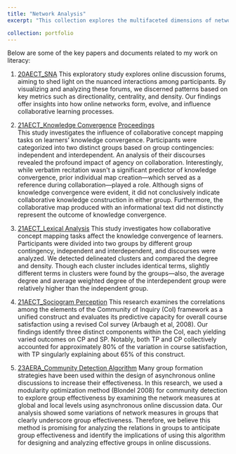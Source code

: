 ```yaml
---
title: "Network Analysis"
excerpt: "This collection explores the multifaceted dimensions of network analysis as applied to educational settings. Starting with an exploration into the general structures of online discussions, it investigates the nuances of collaborative learning, specifically focusing on how learners converge in their knowledge through discourse and lexical analyses. Building on this foundation, another study also touches upon the learners' perceptions of sociograms as instructional tools, highlighting the interplay between social networks and educational outcomes. Lastly, by incorporating algorithms, the research aims to optimize group formations for online discussions, emphasizing the role of technology in ensuring conducive environments for knowledge exchange. Together, these studies provide a comprehensive insight into the effective interplay between network structures, collaborative dynamics, and learning outcomes, thereby underscoring their collective importance in the realm of contemporary education." ![image](https://github.com/MLee010/MinkyungLee/assets/133421964/8fc653ef-6d68-4720-ac4c-16991c439e9a)

collection: portfolio
---
```



Below are some of the key papers and documents related to my work on literacy:

1. [20AECT_SNA](https://mlee010.github.io/MinkyungLee/files/20SNA.pdf)
This exploratory study explores online discussion forums, aiming to shed light on the nuanced
interactions among participants. By visualizing and analyzing these forums, we discerned patterns based on key metrics such as directionality, centrality, and density. Our findings offer insights into how online networks form, evolve, and influence collaborative learning processes.

2. [21AECT_Knowledge Convergence](https://mlee010.github.io/MinkyungLee/files/21KC.pdf)
   [Proceedings](https://mlee010.github.io/MinkyungLee/files/21KCproceeding.pdf)  
This study investigates the influence of collaborative concept mapping tasks on learners' knowledge convergence. Participants were categorized into two distinct groups based on group contingencies: independent and interdependent. An analysis of their discourses revealed the profound impact of agency on collaboration. Interestingly, while verbatim recitation wasn't a significant predictor of knowledge convergence, prior individual map creation—which served as a reference during collaboration—played a role. Although signs of knowledge convergence were evident, it did not conclusively indicate collaborative knowledge construction in either group. Furthermore, the collaborative map produced with an informational text did not distinctly represent the outcome of knowledge convergence.

3. [21AECT_Lexical Analysis](https://mlee010.github.io/MinkyungLee/files/21Lexical.pdf)
This study investigates how collaborative concept mapping tasks affect the knowledge convergence of learners. Participants were divided into two groups by different group contingency, independent and interdependent, and discourses were analyzed. We detected delineated clusters and compared the degree and density. Though each cluster includes identical terms, slightly different terms in clusters were found by the groups—also, the average degree and average weighted degree of the interdependent group were relatively higher than the independent group.

4. [21AECT_Sociogram Perception](https://mlee010.github.io/MinkyungLee/files/21Perception.pdf)
This research examines the correlations among the elements of the Community of Inquiry (CoI) framework as a unified construct and evaluates its predictive capacity for overall course satisfaction using a revised CoI survey (Arbaugh et al, 2008). Our findings identify three distinct components within the CoI, each yielding varied outcomes on CP and SP. Notably, both TP and CP collectively accounted for approximately 80% of the variation in course satisfaction, with TP singularly explaining about 65% of this construct.

5. [23AERA_Community Detection Algorithm](https://mlee010.github.io/MinkyungLee/files/23LA.pdf)
Many group formation strategies have been used within the design of asynchronous online discussions to increase their effectiveness.  In this research, we used a modularity optimization method (Blondel 2008) for community detection to explore group effectiveness by examining the network measures at global and local levels using asynchronous online discussion data. Our analysis showed some variations of network measures in groups that clearly underscore group effectiveness. Therefore, we believe this method is promising for analyzing the relations in groups to anticipate group effectiveness and identify the implications of using this algorithm for designing and analyzing effective groups in online discussions.     



  
